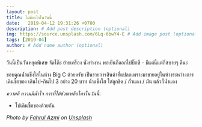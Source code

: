 ```yaml
---
layout: post
title: ไม่มีอะไรในวันนี้
date:   2019-04-12 19:31:26 +0700
description: # Add post description (optional)
img: https://source.unsplash.com/6Lq-6bwY4-E # Add image post (optional)
tags: [2019-04]
author: # Add name author (optional)
---
```

วันนี้เป็นวันหยุดพิเศษ จัดโต๊ะ ย้ายเครื่อง นั่งทำงาน พอเย็นก็ออกไปบิ๊กซี - มีแค่นี้แต่ก็สบายๆ ดีนะ

ขอบคุณน้ำแข็งใสในห้าง Big C ด้วยครับ เป็นรายการสินค้าที่แปลกเพราะมาขายอยู่ในห้างระหว่างการเดินซื้อของ เดินไป-กินไป 3 อย่าง 20 บาท น้ำแข็งใส ใส่ลูกชิด / ถั่วแดง / มัน แล้วก็น้ำแดง <i class="fa fa-child" style="color:plum"></i>

*ความดี ความมีน้ำใจ การที่ได้ช่วยเหลือใครในวันนี้*:
- ไปเดินซื้อของด้วยกัน

*Photo by [Fahrul Azmi](https://unsplash.com/@fahrulazmi) on [Unsplash](https://unsplash.com)*
